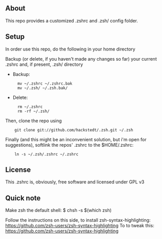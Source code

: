 ## About

This repo provides a customized .zshrc and .zsh/ config folder.

## Setup

In order use this repo, do the following in your home directory

Backup (or delete, if you haven't made any changes so far) your current .zshrc and, if present, .zsh/ directory

* Backup:

        mv ~/.zshrc ~/.zshrc.bak
        mv ~/.zsh/ ~/.zsh.bak/

* Delete:

        rm ~/.zshrc
        rm -rf ~/.zsh/


Then, clone the repo using

        git clone git://github.com/hackstedt/.zsh.git ~/.zsh

Finally (and this might be an inconvenient solution, but i'm open for suggestions), softlink the repos' .zshrc to the $HOME/.zshrc:

        ln -s ~/.zsh/.zshrc ~/.zshrc

## License

This .zshrc is, obviously, free software and licensed under GPL v3

## Quick note

Make zsh the default shell:
$ chsh -s $(which zsh)

Follow the instructions on this side, to install zsh-syntax-highlighting:
https://github.com/zsh-users/zsh-syntax-highlighting
To to tweak this:
https://github.com/zsh-users/zsh-syntax-highlighting
